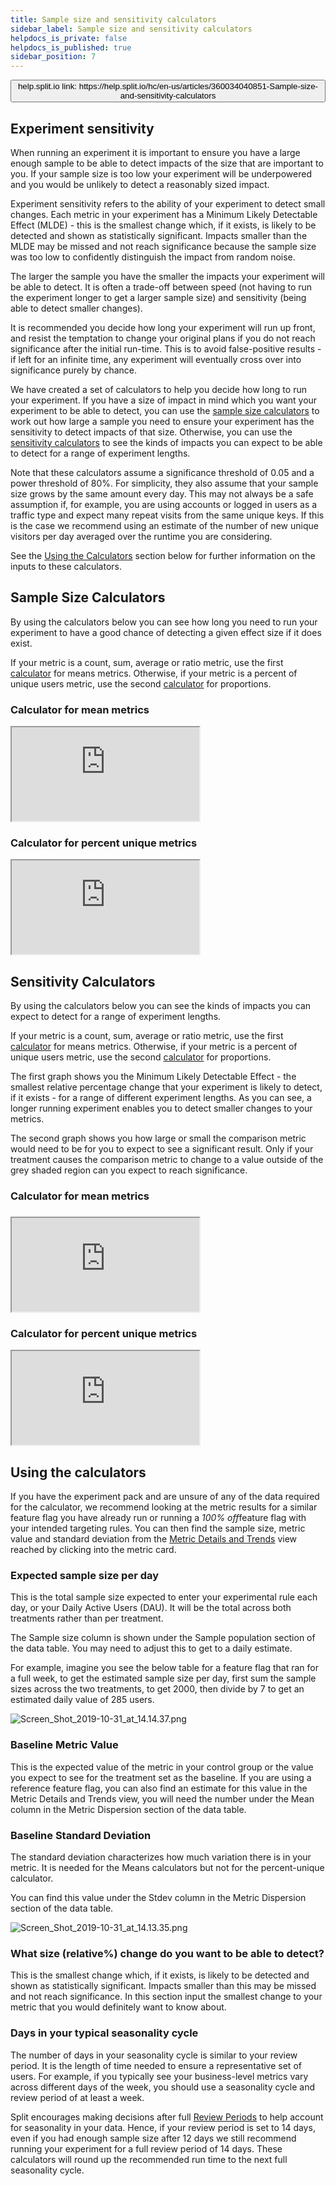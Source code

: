 ```yaml
---
title: Sample size and sensitivity calculators
sidebar_label: Sample size and sensitivity calculators
helpdocs_is_private: false
helpdocs_is_published: true
sidebar_position: 7
---
```


<p>
  <button style={{borderRadius:'8px', border:'1px', fontFamily:'Courier New', fontWeight:'800', textAlign:'left'}}> help.split.io link: https://help.split.io/hc/en-us/articles/360034040851-Sample-size-and-sensitivity-calculators </button>
</p>

## Experiment sensitivity

<p>
  When running an experiment it is important to ensure you have a large enough sample to be able to detect impacts of the size that are important to you. If your sample size is too low your experiment will be underpowered and you would be unlikely to detect a reasonably sized impact.
</p>
<p>
  Experiment sensitivity refers to the ability of your experiment to detect small changes. Each metric in your experiment has a Minimum Likely Detectable Effect (MLDE) - this is the smallest change which, if it exists, is likely to be detected and shown as statistically significant. Impacts smaller than the MLDE may be missed and not reach significance because the sample size was too low to confidently distinguish the impact from random noise.
</p>
<p>
  The larger the sample you have the smaller the impacts your experiment will be able to detect. It is often a trade-off between speed (not having to run the experiment longer to get a larger sample size) and sensitivity (being able to detect smaller changes).
</p>
<p>
  It is recommended you decide how long your experiment will run up front, and resist the temptation to change your original plans if you do not reach significance after the initial run-time. This is to avoid false-positive results - if left for an infinite time, any experiment will eventually cross over into significance purely by chance.
</p>
<p>
  We have created a set of calculators to help you decide how long to run your experiment. If you have a size of impact in mind which you want your experiment to be able to detect, you can use the <a href="#h_96364ca2-928c-46de-a4b7-5ebcf2c4ea52" target="_self">sample size calculators</a> to work out how large a sample you need to ensure your experiment has the sensitivity to detect impacts of that size. Otherwise, you can use the <a href="#h_ac56f9d9-2f8a-4967-a350-5730fe8e87b9" target="_self">sensitivity calculators</a> to see the kinds of impacts you can expect to be able to detect for a range of experiment lengths.
</p>
<p>
  Note that these calculators assume a significance threshold of 0.05 and a power
  threshold of 80%. For simplicity, they also assume that your sample size grows
  by the same amount every day. This may not always be a safe assumption if, for
  example, you are using accounts or logged in users as a traffic type and expect
  many repeat visits from the same unique keys. If this is the case we recommend
  using an estimate of the number of new unique visitors per day averaged over
  the runtime you are considering.
</p>
<p>
  See the
  <a href="#h_57c272cb-1dfd-4085-aa1c-368d89e34096" target="_self">Using the Calculators</a>
  section below for further information on the inputs to these calculators.
</p>

## Sample Size Calculators

<p>
  By using the calculators below you can see how long you need to run your experiment to have a good chance of detecting a given effect size if it does exist. 
</p>
<p>
  If your metric is a count, sum, average or ratio metric, use the first
  <a href="#h_9859c3c7-1c9c-44d1-980d-416359eebda6" target="_self">calculator</a>
  for means metrics. Otherwise, if your metric is a percent of unique users metric,
  use the second
  <a href="#h_c354a74b-975a-4cb9-9c39-20aa82927294" target="_self">calculator</a>
  for proportions.
</p>

### Calculator for mean metrics

<p>
  <iframe style={{width: '900px', height: '900px', border: 0, borderRadius: '4px', overflow: 'hidden'}} src="https://exp-calculators-means-9ecaf91e3a35.herokuapp.com/" sandbox="allow-modals allow-forms allow-popups allow-scripts allow-same-origin"></iframe>
</p>

### Calculator for percent unique metrics

<p>
  <iframe style={{width: '900px', height: '900px', border: 0, borderRadius: '4px', overflow: 'hidden'}} src="https://exp-calculators-proportions-00c422485fac.herokuapp.com/" sandbox="allow-modals allow-forms allow-popups allow-scripts allow-same-origin"></iframe>
</p>

## Sensitivity Calculators

<p>
  By using the calculators below you can see the kinds of impacts you can expect to detect for a range of experiment lengths.
</p>
<p>
  If your metric is a count, sum, average or ratio metric, use the first
  <a href="#h_79194d74-5629-4dde-a770-943c378b35d1" target="_self">calculator</a>
  for means metrics. Otherwise, if your metric is a percent of unique users metric,
  use the second
  <a href="#h_da37a5a5-5501-4067-9646-20814610c317" target="_self">calculator</a>
  for proportions.
</p>
<p>
  The first graph shows you the Minimum Likely Detectable Effect - the smallest
  relative percentage change that your experiment is likely to detect, if it exists
  - for a range of different experiment lengths. As you can see, a longer running
  experiment enables you to detect smaller changes to your metrics.
</p>
<p>
  The second graph shows you how large or small the comparison metric would need
  to be for you to expect to see a significant result. Only if your treatment causes
  the comparison metric to change to a value outside of the grey shaded region
  can you expect to reach significance.
</p>
<h3 id="h_79194d74-5629-4dde-a770-943c378b35d1">Calculator for mean metrics</h3>
<h3 id="h_01HYDZ3HPXHDENRX3WT1E4SRNP"></h3>
<p>
  <iframe style={{width: '1100px', height: '1100px', border: 0, borderRadius: '4px', overflow: 'hidden'}} src="https://csb-16kyv-2r8njoik3.now.sh/?codemirror=1" sandbox="allow-modals allow-forms allow-popups allow-scripts allow-same-origin"></iframe>
</p>

### Calculator for percent unique metrics

<p>
  <iframe style={{width: '1100px', height: '1100px', border: 0, borderRadius: '4px', overflow: 'hidden'}} src="https://csb-5kd7k-42pc8nrsq.now.sh/?codemirror=1" sandbox="allow-modals allow-forms allow-popups allow-scripts allow-same-origin"></iframe>
</p>

## Using the calculators

<p>
  If you have the experiment pack and are unsure of any of the data required for
  the calculator, we recommend looking at the metric results for a similar feature
  flag you have already run or running a <em>100% off</em>feature flag with
  your intended targeting rules. You can then find the sample size, metric value
  and standard deviation from the
  <a href="https://help.split.io/hc/en-us/articles/360025376251" target="_blank" rel="noopener">Metric Details and Trends</a>
  view reached by clicking into the metric card.
</p>

### Expected sample size per day

<p>
  This is the total sample size expected to enter your experimental rule each day,
  or your Daily Active Users (DAU). It will be the total across both treatments
  rather than per treatment.
</p>
<p>
  The Sample size column is shown under the Sample population section of the data
  table. You may need to adjust this to get to a daily estimate.
</p>
<p>
  For example, imagine you see the below table for a feature flag that ran for
  a full week, to get the estimated sample size per day, first sum the sample sizes
  across the two treatments, to get 2000, then divide by 7 to get an estimated
  daily value of 285 users.
</p>
<p>
  <img src="https://help.split.io/guide-media/01GW91D45YKE914DNKW6J1D9QD" alt="Screen_Shot_2019-10-31_at_14.14.37.png" />
</p>

### Baseline Metric Value

<p>
  This is the expected value of the metric in your control group or the value you
  expect to see for the treatment set as the baseline. If you are using a reference
  feature flag, you can also find an estimate for this value in the Metric Details
  and Trends view, you will need the number under the Mean column in the Metric
  Dispersion section of the data table.
</p>

### Baseline Standard Deviation

<p>
  The standard deviation characterizes how much variation there is in your metric.
  It is needed for the Means calculators but not for the percent-unique calculator.
</p>
<p>
  You can find this value under the Stdev column in the Metric Dispersion section
  of the data table.
</p>

<p>
  <img src="https://help.split.io/guide-media/01GW90AW66ZB6012VKRB4YFNPD" alt="Screen_Shot_2019-10-31_at_14.13.35.png" />
</p>

### What size (relative%) change do you want to be able to detect?

<p>
  This is the smallest change which, if it exists, is likely to be detected and
  shown as statistically significant. Impacts smaller than this may be missed and
  not reach significance. In this section input the smallest change to your metric
  that you would definitely want to know about.
</p>

### Days in your typical seasonality cycle

<p>
  The number of days in your seasonality cycle is similar to your review period.
  It is the length of time needed to ensure a representative set of users. For
  example, if you typically see your business-level metrics vary across different
  days of the week, you should use a seasonality cycle and review period of at
  least a week.
</p>
<p>
  Split encourages making decisions after full
  <a href="https://help.split.io/hc/en-us/articles/360020635912" target="_blank" rel="noopener">Review Periods</a>
  to help account for seasonality in your data. Hence, if your review period is
  set to 14 days, even if you had enough sample size after 12 days we still recommend
  running your experiment for a full review period of 14 days. These calculators
  will round up the recommended run time to the next full seasonality cycle.
</p>